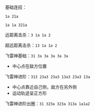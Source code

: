 基础连招：

`1a 21a`

`1a 1a 321a`

远距离击杀：`3 1a 1a 2`

超远距离击杀：`13 1a 1a 2`

飞雷神基础：`31 3a 3a 3a 3a 3a`

- 中心点在敌方位置

飞雷神进阶：`313 23a3 23a3 13a3 23a3 13a`

- 中心点靠近自己侧，敌方在另外侧
- 运动轨迹呈正方形

飞雷神进阶出圈：`31 323a 323a 313a 1a1a2`
